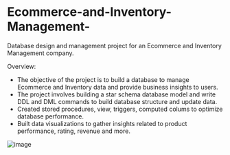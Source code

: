 # Ecommerce-and-Inventory-Management-
Database design and management project for an Ecommerce and Inventory Management company. 

Overview: 

* The objective of the project is to build a database to manage Ecommerce and Inventory data and provide business insights to users.
* The project involves building a star schema database model and write DDL and DML commands to build database structure and update data.
* Created stored procedures, view, triggers, computed colums  to optimize database performance.
* Built data visualizations to gather insights related to product performance, rating, revenue and more.

![image](https://github.com/user-attachments/assets/688c438e-d29b-4270-9799-31339e4c92cf)
